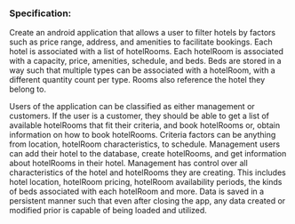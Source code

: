### Specification:
Create an android application that allows a user to filter hotels by factors such as price range, address, and amenities to facilitate bookings. Each hotel is associated with a list of hotelRooms. Each hotelRoom is associated with a capacity, price, amenities, schedule, and beds. Beds are stored in a way such that multiple types can be associated with a hotelRoom, with a different quantity count per type. Rooms also reference the hotel they belong to.

Users of the application can be classified as either management or customers. If the user is a customer, they should be able to get a list of available hotelRooms that fit their criteria, and book hotelRooms or, obtain information on how to book hotelRooms. Criteria factors can be anything from location, hotelRoom characteristics, to schedule. Management users can add their hotel to the database, create hotelRooms, and get information about hotelRooms in their hotel. Management has control over all characteristics of the hotel and hotelRooms they are creating. This includes hotel location, hotelRoom pricing, hotelRoom availability periods, the kinds of beds associated with each hotelRoom and more. Data is saved in a persistent manner such that even after closing the app, any data created or modified prior is capable of being loaded and utilized.

